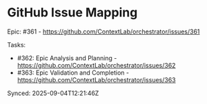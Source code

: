 # GitHub Issue Mapping

Epic: #361 - https://github.com/ContextLab/orchestrator/issues/361

Tasks:
- #362: Epic Analysis and Planning - https://github.com/ContextLab/orchestrator/issues/362
- #363: Epic Validation and Completion - https://github.com/ContextLab/orchestrator/issues/363

Synced: 2025-09-04T12:21:46Z
